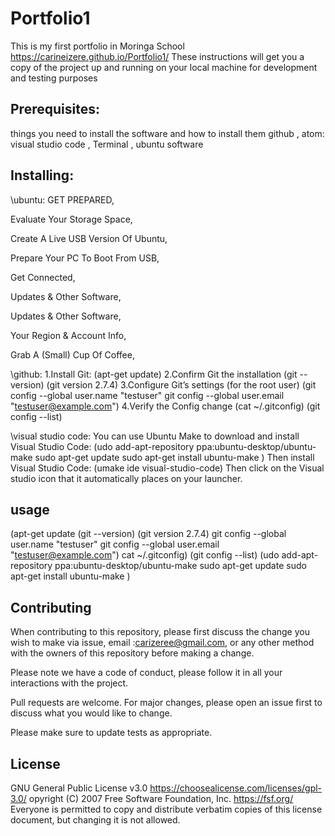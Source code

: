 # Portfolio1
This is my first portfolio in Moringa School https://carineizere.github.io/Portfolio1/
These instructions will get you a copy of the project up and running on your local machine for development and testing purposes

## Prerequisites: 
things you need to install the software and how to install them
github , atom: visual studio code , Terminal , ubuntu software

## Installing:
\ubuntu:
GET PREPARED,

Evaluate Your Storage Space,

Create A Live USB Version Of Ubuntu,

Prepare Your PC To Boot From USB,

Get Connected,

Updates & Other Software,

Updates & Other Software,

Your Region & Account Info,

Grab A (Small) Cup Of Coffee,

\github:
1.Install Git:
(apt-get update)
2.Confirm Git the installation
(git --version) (git version 2.7.4)
3.Configure Git’s settings (for the root user)
(git config --global user.name "testuser"
git config --global user.email "testuser@example.com")
4.Verify the Config change
(cat ~/.gitconfig)
(git config --list)

\visual studio code:
You can use Ubuntu Make to download and install Visual Studio Code:
(udo add-apt-repository ppa:ubuntu-desktop/ubuntu-make
sudo apt-get update
sudo apt-get install ubuntu-make
)
Then install Visual Studio Code:
(umake ide visual-studio-code)
Then click on the Visual studio icon that it automatically places on your launcher.

## usage
(apt-get update
(git --version) (git version 2.7.4)
git config --global user.name "testuser"
git config --global user.email "testuser@example.com")
cat ~/.gitconfig)
(git config --list)
(udo add-apt-repository ppa:ubuntu-desktop/ubuntu-make
sudo apt-get update
sudo apt-get install ubuntu-make
)

## Contributing

When contributing to this repository, please first discuss the change you wish to make via issue, email :carizeree@gmail.com, or any other method with the owners of this repository before making a change.

Please note we have a code of conduct, please follow it in all your interactions with the project.

Pull requests are welcome. For major changes, please open an issue first to discuss what you would like to change.

Please make sure to update tests as appropriate.

## License

GNU General Public License v3.0
https://choosealicense.com/licenses/gpl-3.0/
opyright (C) 2007 Free Software Foundation, Inc. <https://fsf.org/>
 Everyone is permitted to copy and distribute verbatim copies
 of this license document, but changing it is not allowed.

















